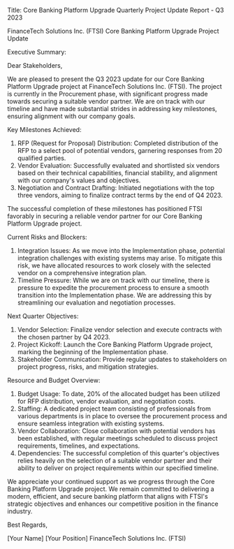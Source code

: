  Title: Core Banking Platform Upgrade Quarterly Project Update Report - Q3 2023

FinanceTech Solutions Inc. (FTSI)
Core Banking Platform Upgrade Project Update

Executive Summary:

Dear Stakeholders,

We are pleased to present the Q3 2023 update for our Core Banking Platform Upgrade project at FinanceTech Solutions Inc. (FTSI). The project is currently in the Procurement phase, with significant progress made towards securing a suitable vendor partner. We are on track with our timeline and have made substantial strides in addressing key milestones, ensuring alignment with our company goals.

Key Milestones Achieved:

1. RFP (Request for Proposal) Distribution: Completed distribution of the RFP to a select pool of potential vendors, garnering responses from 20 qualified parties.
2. Vendor Evaluation: Successfully evaluated and shortlisted six vendors based on their technical capabilities, financial stability, and alignment with our company's values and objectives.
3. Negotiation and Contract Drafting: Initiated negotiations with the top three vendors, aiming to finalize contract terms by the end of Q4 2023.

The successful completion of these milestones has positioned FTSI favorably in securing a reliable vendor partner for our Core Banking Platform Upgrade project.

Current Risks and Blockers:

1. Integration Issues: As we move into the Implementation phase, potential integration challenges with existing systems may arise. To mitigate this risk, we have allocated resources to work closely with the selected vendor on a comprehensive integration plan.
2. Timeline Pressure: While we are on track with our timeline, there is pressure to expedite the procurement process to ensure a smooth transition into the Implementation phase. We are addressing this by streamlining our evaluation and negotiation processes.

Next Quarter Objectives:

1. Vendor Selection: Finalize vendor selection and execute contracts with the chosen partner by Q4 2023.
2. Project Kickoff: Launch the Core Banking Platform Upgrade project, marking the beginning of the Implementation phase.
3. Stakeholder Communication: Provide regular updates to stakeholders on project progress, risks, and mitigation strategies.

Resource and Budget Overview:

1. Budget Usage: To date, 20% of the allocated budget has been utilized for RFP distribution, vendor evaluation, and negotiation costs.
2. Staffing: A dedicated project team consisting of professionals from various departments is in place to oversee the procurement process and ensure seamless integration with existing systems.
3. Vendor Collaboration: Close collaboration with potential vendors has been established, with regular meetings scheduled to discuss project requirements, timelines, and expectations.
4. Dependencies: The successful completion of this quarter's objectives relies heavily on the selection of a suitable vendor partner and their ability to deliver on project requirements within our specified timeline.

We appreciate your continued support as we progress through the Core Banking Platform Upgrade project. We remain committed to delivering a modern, efficient, and secure banking platform that aligns with FTSI's strategic objectives and enhances our competitive position in the finance industry.

Best Regards,

[Your Name]
[Your Position]
FinanceTech Solutions Inc. (FTSI)